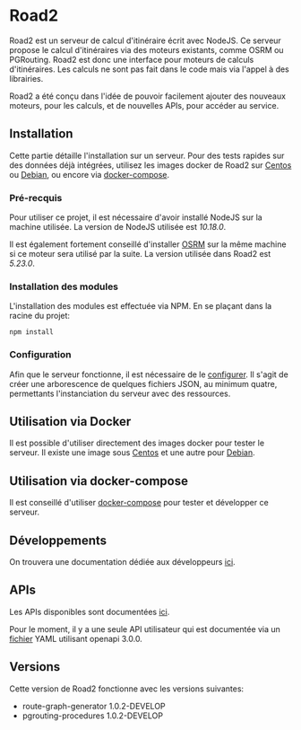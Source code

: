 # Road2

Road2 est un serveur de calcul d'itinéraire écrit avec NodeJS. Ce serveur propose le calcul d'itinéraires via des moteurs existants, comme OSRM ou PGRouting. Road2 est donc une interface pour moteurs de calculs d'itinéraires. Les calculs ne sont pas fait dans le code mais via l'appel à des librairies.

Road2 a été conçu dans l'idée de pouvoir facilement ajouter des nouveaux moteurs, pour les calculs, et de nouvelles APIs, pour accéder au service.

## Installation

Cette partie détaille l'installation sur un serveur. Pour des tests rapides sur des données déjà intégrées, utilisez les images docker de Road2 sur [Centos](./docker/centos/readme.md) ou [Debian](./docker/debian/readme.md), ou encore via [docker-compose](./docker/readme.md).

### Pré-recquis

Pour utiliser ce projet, il est nécessaire d'avoir installé NodeJS sur la machine utilisée. La version de NodeJS utilisée est *10.18.0*.

Il est également fortement conseillé d'installer [OSRM](https://github.com/Project-OSRM/osrm-backend) sur la même machine si ce moteur sera utilisé par la suite. La version utilisée dans Road2 est *5.23.0*.

### Installation des modules

L'installation des modules est effectuée via NPM. En se plaçant dans la racine du projet:
```
npm install
```

### Configuration

Afin que le serveur fonctionne, il est nécessaire de le [configurer](./documentation/io/readme.md). Il s'agit de créer une arborescence de quelques fichiers JSON, au minimum quatre, permettants l'instanciation du serveur avec des ressources.

## Utilisation via Docker

Il est possible d'utiliser directement des images docker pour tester le serveur. Il existe une image sous [Centos](./docker/centos/readme.md) et une autre pour [Debian](./docker/debian/readme.md).

## Utilisation via docker-compose

Il est conseillé d'utiliser [docker-compose](./docker/readme.md) pour tester et développer ce serveur.

## Développements 

On trouvera une documentation dédiée aux développeurs [ici](./documentation/index.md). 

## APIs

Les APIs disponibles sont documentées [ici](./documentation/apis/). 

Pour le moment, il y a une seule API utilisateur qui est documentée via un [fichier](./documentation/apis/simple/1.0.0/api.yaml) YAML utilisant openapi 3.0.0. 

## Versions

Cette version de Road2 fonctionne avec les versions suivantes:
- route-graph-generator 1.0.2-DEVELOP
- pgrouting-procedures 1.0.2-DEVELOP
